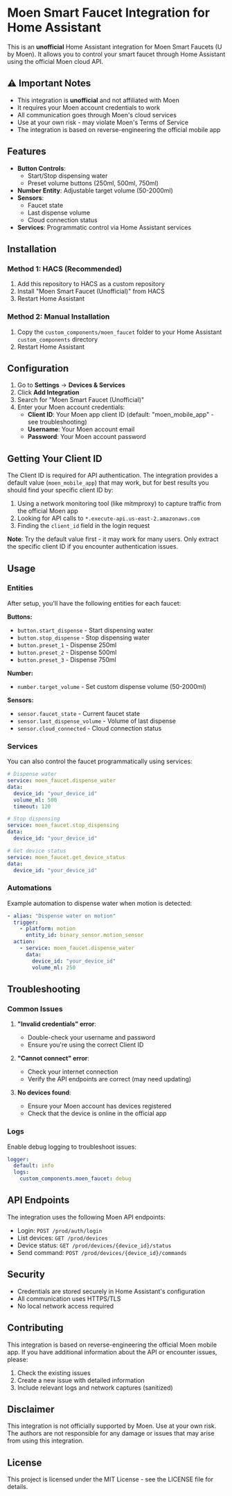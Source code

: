 # Moen Smart Faucet Integration for Home Assistant

This is an **unofficial** Home Assistant integration for Moen Smart Faucets (U by Moen). It allows you to control your smart faucet through Home Assistant using the official Moen cloud API.

## ⚠️ Important Notes

- This integration is **unofficial** and not affiliated with Moen
- It requires your Moen account credentials to work
- All communication goes through Moen's cloud services
- Use at your own risk - may violate Moen's Terms of Service
- The integration is based on reverse-engineering the official mobile app

## Features

- **Button Controls**:
  - Start/Stop dispensing water
  - Preset volume buttons (250ml, 500ml, 750ml)
- **Number Entity**: Adjustable target volume (50-2000ml)
- **Sensors**:
  - Faucet state
  - Last dispense volume
  - Cloud connection status
- **Services**: Programmatic control via Home Assistant services

## Installation

### Method 1: HACS (Recommended)

1. Add this repository to HACS as a custom repository
2. Install "Moen Smart Faucet (Unofficial)" from HACS
3. Restart Home Assistant

### Method 2: Manual Installation

1. Copy the `custom_components/moen_faucet` folder to your Home Assistant `custom_components` directory
2. Restart Home Assistant

## Configuration

1. Go to **Settings** → **Devices & Services**
2. Click **Add Integration**
3. Search for "Moen Smart Faucet (Unofficial)"
4. Enter your Moen account credentials:
   - **Client ID**: Your Moen app client ID (default: "moen_mobile_app" - see troubleshooting)
   - **Username**: Your Moen account email
   - **Password**: Your Moen account password

## Getting Your Client ID

The Client ID is required for API authentication. The integration provides a default value (`moen_mobile_app`) that may work, but for best results you should find your specific client ID by:

1. Using a network monitoring tool (like mitmproxy) to capture traffic from the official Moen app
2. Looking for API calls to `*.execute-api.us-east-2.amazonaws.com`
3. Finding the `client_id` field in the login request

**Note**: Try the default value first - it may work for many users. Only extract the specific client ID if you encounter authentication issues.

## Usage

### Entities

After setup, you'll have the following entities for each faucet:

**Buttons:**
- `button.start_dispense` - Start dispensing water
- `button.stop_dispense` - Stop dispensing water
- `button.preset_1` - Dispense 250ml
- `button.preset_2` - Dispense 500ml
- `button.preset_3` - Dispense 750ml

**Number:**
- `number.target_volume` - Set custom dispense volume (50-2000ml)

**Sensors:**
- `sensor.faucet_state` - Current faucet state
- `sensor.last_dispense_volume` - Volume of last dispense
- `sensor.cloud_connected` - Cloud connection status

### Services

You can also control the faucet programmatically using services:

```yaml
# Dispense water
service: moen_faucet.dispense_water
data:
  device_id: "your_device_id"
  volume_ml: 500
  timeout: 120

# Stop dispensing
service: moen_faucet.stop_dispensing
data:
  device_id: "your_device_id"

# Get device status
service: moen_faucet.get_device_status
data:
  device_id: "your_device_id"
```

### Automations

Example automation to dispense water when motion is detected:

```yaml
- alias: "Dispense water on motion"
  trigger:
    - platform: motion
      entity_id: binary_sensor.motion_sensor
  action:
    - service: moen_faucet.dispense_water
      data:
        device_id: "your_device_id"
        volume_ml: 250
```

## Troubleshooting

### Common Issues

1. **"Invalid credentials" error**:
   - Double-check your username and password
   - Ensure you're using the correct Client ID

2. **"Cannot connect" error**:
   - Check your internet connection
   - Verify the API endpoints are correct (may need updating)

3. **No devices found**:
   - Ensure your Moen account has devices registered
   - Check that the device is online in the official app

### Logs

Enable debug logging to troubleshoot issues:

```yaml
logger:
  default: info
  logs:
    custom_components.moen_faucet: debug
```

## API Endpoints

The integration uses the following Moen API endpoints:
- Login: `POST /prod/auth/login`
- List devices: `GET /prod/devices`
- Device status: `GET /prod/devices/{device_id}/status`
- Send command: `POST /prod/devices/{device_id}/commands`

## Security

- Credentials are stored securely in Home Assistant's configuration
- All communication uses HTTPS/TLS
- No local network access required

## Contributing

This integration is based on reverse-engineering the official Moen mobile app. If you have additional information about the API or encounter issues, please:

1. Check the existing issues
2. Create a new issue with detailed information
3. Include relevant logs and network captures (sanitized)

## Disclaimer

This integration is not officially supported by Moen. Use at your own risk. The authors are not responsible for any damage or issues that may arise from using this integration.

## License

This project is licensed under the MIT License - see the LICENSE file for details.
